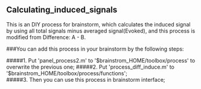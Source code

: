 ## Calculating_induced_signals  
This is an DIY process for brainstorm, which calculates the induced signal by using all total signals minus averaged signal(Evoked), and this process is modified from Difference: A - B.  

###You can add this process in your brainstorm by the following steps:  

#####1. Put 'panel_process2.m' to '$brainstrom_HOME/toolbox/process' to overwrite the previous one;  
#####2. Put 'process_diff_induce.m' to '$brainstrom_HOME/toolbox/process/functions';  
#####3. Then you can use this process in brainstorm interface;  
